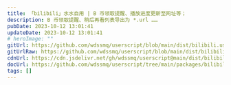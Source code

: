 ```yaml
---
title: 「bilibili」水水自用 | B 币领取提醒、播放进度更新至网址等；
description: B 币领取提醒、稍后再看列表导出为 *.url ……
pubDate: 2023-10-12 13:01:41
updateDate: 2023-10-12 13:01:41
# heroImage: ""
gitUrl: https://github.com/wdssmq/userscript/blob/main/dist/bilibili.user.js
gitUrlRaw: https://github.com/wdssmq/userscript/blob/main/dist/bilibili.user.js?raw=true
cdnUrl: https://cdn.jsdelivr.net/gh/wdssmq/userscript@main/dist/bilibili.user.js
docUrl: https://github.com/wdssmq/userscript/tree/main/packages/bilibili#readme
tags: []
---
```


